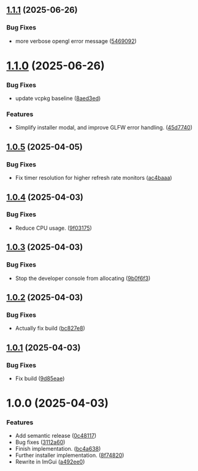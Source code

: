 ## [1.1.1](https://github.com/SteamClientHomebrew/Installer/compare/v1.1.0...v1.1.1) (2025-06-26)


### Bug Fixes

* more verbose opengl error message ([5469092](https://github.com/SteamClientHomebrew/Installer/commit/5469092d6d24abfd2c1f7ba138ed26cdce95144a))

# [1.1.0](https://github.com/SteamClientHomebrew/Installer/compare/v1.0.5...v1.1.0) (2025-06-26)


### Bug Fixes

* update vcpkg baseline ([8aed3ed](https://github.com/SteamClientHomebrew/Installer/commit/8aed3edc663eb5e0fb78be2a4640b8d3b3be9328))


### Features

* Simplify installer modal, and improve GLFW error handling. ([45d7740](https://github.com/SteamClientHomebrew/Installer/commit/45d77406e36025e409e5025aaa942fe54428d4fb))

## [1.0.5](https://github.com/shdwmtr/starlight/compare/v1.0.4...v1.0.5) (2025-04-05)


### Bug Fixes

* Fix timer resolution for higher refresh rate monitors ([ac4baaa](https://github.com/shdwmtr/starlight/commit/ac4baaa0f3e9c0936313eff11d31ccb5e040f17d))

## [1.0.4](https://github.com/shdwmtr/starlight/compare/v1.0.3...v1.0.4) (2025-04-03)


### Bug Fixes

* Reduce CPU usage. ([9f03175](https://github.com/shdwmtr/starlight/commit/9f031757221e3e41478ed555d77190e9139259ab))

## [1.0.3](https://github.com/shdwmtr/starlight/compare/v1.0.2...v1.0.3) (2025-04-03)


### Bug Fixes

* Stop the developer console from allocating ([9b0f6f3](https://github.com/shdwmtr/starlight/commit/9b0f6f38f6b9ff2c4f0de28ce7ea448343d9711e))

## [1.0.2](https://github.com/shdwmtr/starlight/compare/v1.0.1...v1.0.2) (2025-04-03)


### Bug Fixes

* Actually fix build ([bc827e8](https://github.com/shdwmtr/starlight/commit/bc827e8f799fc7af60ae9a2cad1d590ef177b4f6))

## [1.0.1](https://github.com/shdwmtr/starlight/compare/v1.0.0...v1.0.1) (2025-04-03)


### Bug Fixes

* Fix build ([9d85eae](https://github.com/shdwmtr/starlight/commit/9d85eae0e1db824192c0ae63946969e79d0ce1fa))

# 1.0.0 (2025-04-03)


### Features

* Add semantic release ([0c48117](https://github.com/shdwmtr/starlight/commit/0c48117742c89b3fbc9170d53f261225ea0f6ec8))
* Bug fixes ([3112a60](https://github.com/shdwmtr/starlight/commit/3112a60aed397ed075532386816661510ce974f5))
* Finish implementation. ([bc4a638](https://github.com/shdwmtr/starlight/commit/bc4a63848d9218cd84270623222e24f1e764851a))
* Further installer implementation. ([8f74820](https://github.com/shdwmtr/starlight/commit/8f74820446d6148688db4e26786b6c9dc75e6fe0))
* Rewrite in ImGui ([a492ee0](https://github.com/shdwmtr/starlight/commit/a492ee064abff23acbfa419ebc89efc2d6c68299))
